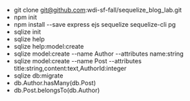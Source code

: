 - git clone git@github.com:wdi-sf-fall/sequelize_blog_lab.git
- npm init
- npm install --save express ejs sequelize sequelize-cli pg
- sqlize init
- sqlize help
- sqlize help:model:create
- sqlize model:create --name Author --attributes name:string
- sqlize model:create --name Post --attributes title:string,content:text,AuthorId:integer
- sqlize db:migrate
- db.Author.hasMany(db.Post)
- db.Post.belongsTo(db.Author)
